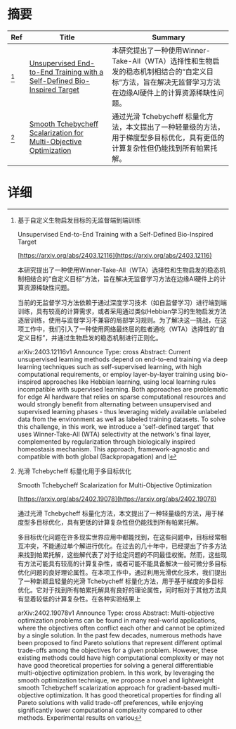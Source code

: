 # 摘要

| Ref | Title | Summary |
| --- | --- | --- |
| [^1] | [Unsupervised End-to-End Training with a Self-Defined Bio-Inspired Target](https://arxiv.org/abs/2403.12116) | 本研究提出了一种使用Winner-Take-All（WTA）选择性和生物启发的稳态机制相结合的“自定义目标”方法，旨在解决无监督学习方法在边缘AI硬件上的计算资源稀缺性问题。 |
| [^2] | [Smooth Tchebycheff Scalarization for Multi-Objective Optimization](https://arxiv.org/abs/2402.19078) | 通过光滑 Tchebycheff 标量化方法，本文提出了一种轻量级的方法，用于梯度型多目标优化，具有更低的计算复杂性但仍能找到所有帕累托解。 |

# 详细

[^1]: 基于自定义生物启发目标的无监督端到端训练

    Unsupervised End-to-End Training with a Self-Defined Bio-Inspired Target

    [https://arxiv.org/abs/2403.12116](https://arxiv.org/abs/2403.12116)

    本研究提出了一种使用Winner-Take-All（WTA）选择性和生物启发的稳态机制相结合的“自定义目标”方法，旨在解决无监督学习方法在边缘AI硬件上的计算资源稀缺性问题。

    

    当前的无监督学习方法依赖于通过深度学习技术（如自监督学习）进行端到端训练，具有较高的计算需求，或者采用通过类似Hebbian学习的生物启发方法逐层训练，使用与监督学习不兼容的局部学习规则。为了解决这一挑战，在这项工作中，我们引入了一种使用网络最终层的胜者通吃（WTA）选择性的“自定义目标”，并通过生物启发的稳态机制进行正则化。

    arXiv:2403.12116v1 Announce Type: cross  Abstract: Current unsupervised learning methods depend on end-to-end training via deep learning techniques such as self-supervised learning, with high computational requirements, or employ layer-by-layer training using bio-inspired approaches like Hebbian learning, using local learning rules incompatible with supervised learning. Both approaches are problematic for edge AI hardware that relies on sparse computational resources and would strongly benefit from alternating between unsupervised and supervised learning phases - thus leveraging widely available unlabeled data from the environment as well as labeled training datasets. To solve this challenge, in this work, we introduce a 'self-defined target' that uses Winner-Take-All (WTA) selectivity at the network's final layer, complemented by regularization through biologically inspired homeostasis mechanism. This approach, framework-agnostic and compatible with both global (Backpropagation) and l
    
[^2]: 光滑 Tchebycheff 标量化用于多目标优化

    Smooth Tchebycheff Scalarization for Multi-Objective Optimization

    [https://arxiv.org/abs/2402.19078](https://arxiv.org/abs/2402.19078)

    通过光滑 Tchebycheff 标量化方法，本文提出了一种轻量级的方法，用于梯度型多目标优化，具有更低的计算复杂性但仍能找到所有帕累托解。

    

    多目标优化问题在许多现实世界应用中都能找到，在这些问题中，目标经常相互冲突，不能通过单个解进行优化。在过去的几十年中，已经提出了许多方法来找到帕累托解，这些解代表了对于给定问题的不同最佳权衡。然而，这些现有方法可能具有较高的计算复杂性，或者可能不能具备解决一般可微分多目标优化问题的良好理论属性。在本项工作中，通过利用光滑优化技术，我们提出了一种新颖且轻量的光滑 Tchebycheff 标量化方法，用于基于梯度的多目标优化。它对于找到所有帕累托解具有良好的理论属性，同时相对于其他方法具有显着较低的计算复杂性。在各种实验结果上

    arXiv:2402.19078v1 Announce Type: cross  Abstract: Multi-objective optimization problems can be found in many real-world applications, where the objectives often conflict each other and cannot be optimized by a single solution. In the past few decades, numerous methods have been proposed to find Pareto solutions that represent different optimal trade-offs among the objectives for a given problem. However, these existing methods could have high computational complexity or may not have good theoretical properties for solving a general differentiable multi-objective optimization problem. In this work, by leveraging the smooth optimization technique, we propose a novel and lightweight smooth Tchebycheff scalarization approach for gradient-based multi-objective optimization. It has good theoretical properties for finding all Pareto solutions with valid trade-off preferences, while enjoying significantly lower computational complexity compared to other methods. Experimental results on variou
    

